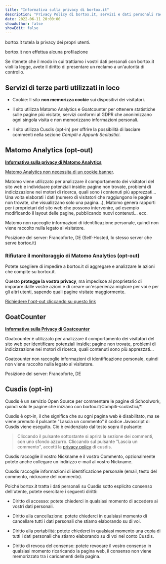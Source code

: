 ```yaml
---
title: "Informativa sulla privacy di bortox.it"
description: "Privacy Policy di bortox.it, servizi e dati personali raccolti sul sito."
date: 2022-06-11 20:00:00
showAuthor: false
showEdit: false
---
```


bortox.it tutela la privacy dei propri utenti.

bortox.it non effettua alcuna profilazione

Se ritenete che il modo in cui trattiamo i vostri dati personali con bortox.it violi la legge, avete il diritto di presentare un reclamo a un'autorità di controllo.

## Servizi di terze parti utilizzati in loco

* Cookie: Il sito **non memorizza cookie** sui dispositivi dei visitatori.

* Il sito utilizza Matomo Analytics e Goatcounter per ottenere statistiche sulle pagine più visitate, servizi conformi al GDPR che anonimizzano ogni singola visita e non memorizzano informazioni personali.

* Il sito utilizza Cusdis (opt-in) per offrire la possibilità di lasciare commenti nella sezione *Compiti e Appunti Scolastici*. 

## Matomo Analytics (opt-out)

[**Informativa sulla privacy di Matomo Analytics**](https://matomo.org/privacy)

[Matomo Analytics non necessita di un cookie banner](https://matomo.org/faq/new-to-piwik/how-do-i-use-matomo-analytics-without-consent-or-cookie-banner/).

Matomo viene utilizzato per analizzare il comportamento dei visitatori del sito web e individuare potenziali insidie: pagine non trovate, problemi di indicizzazione nei motori di ricerca, quali sono i contenuti più apprezzati... Una volta elaborati i dati (numero di visitatori che raggiungono le pagine non trovate, che visualizzano solo una pagina...), Matomo genera rapporti per i proprietari del sito web che possono intervenire, ad esempio modificando il layout delle pagine, pubblicando nuovi contenuti... ecc.

Matomo non raccoglie informazioni di identificazione personale, quindi non viene raccolto nulla legato al visitatore.

Posizione del server: Francoforte, DE (Self-Hosted, lo stesso server che serve bortox.it)

### Rifiutare il monitoraggio di Matomo Analytics (opt-out)

Potete scegliere di impedire a bortox.it di aggregare e analizzare le azioni che compite su bortox.it.

Questo **protegge la vostra privacy**, ma impedisce al proprietario di imparare dalle vostre azioni e di creare un'esperienza migliore per voi e per gli altri utenti, sapendo quali pagine visitate maggiormente. 

[Richiedere l'opt-out cliccando su questo link](https://stats.bortox.it/index.php?module=CoreAdminHome&action=optOut&language=it)

## GoatCounter

[**Informativa sulla Privacy di Goatcounter**](https://www.goatcounter.com/help/privacy)
    
Goatcounter è utilizzato per analizzare il comportamento dei visitatori del sito web per identificare potenziali insidie; pagine non trovate, problemi di indicizzazione nei motori di ricerca, quali contenuti sono più apprezzati...

Goatcounter non raccoglie informazioni di identificazione personale, quindi non viene raccolto nulla legato al visitatore.

Posizione del server: Francoforte, DE

## Cusdis (opt-in)

Cusdis è un servizio Open Source per commentare le pagine di Schoolwork, quindi solo le pagine che iniziano con bortox.it/Compiti-scolastici/*.

Cusdis è opt-in, il che significa che su ogni pagina web è disabilitato, ma se viene premuto il pulsante "Lascia un commento" il codice Javascript di Cusdis viene eseguito. Ciò è evidenziato dal testo sopra il pulsante: 

>Cliccando il pulsante sottostante si aprirà la sezione dei commenti, con uno sfondo azzurro. Cliccando sul pulsante "Lascia un commento", accetti la [privacy policy](https://cusdis.com/privacy-policy) di cusdis.

Cusdis raccoglie il vostro Nickname e il vostro Commento, opzionalmente potete anche collegare un indirizzo e-mail al vostro Nickname. 

Cusdis raccoglie informazioni di identificazione personale (email, testo del commento, nickname del commento).

Poiché bortox.it tratta i dati personali su Cusdis sotto esplicito consenso dell'utente, potete esercitare i seguenti diritti:

* Diritto di accesso: potete chiederci in qualsiasi momento di accedere ai vostri dati personali.

* Diritto alla cancellazione: potete chiederci in qualsiasi momento di cancellare tutti i dati personali che stiamo elaborando su di voi.

* Diritto alla portabilità: potete chiederci in qualsiasi momento una copia di tutti i dati personali che stiamo elaborando su di voi nel conto Cusdis.

* Diritto di revoca del consenso: potete revocare il vostro consenso in qualsiasi momento ricaricando la pagina web, il consenso non viene memorizzato tra i caricamenti della pagina.